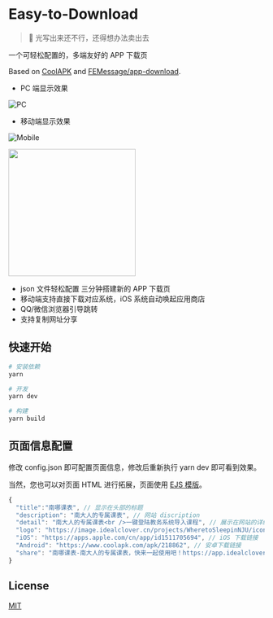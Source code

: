 # Easy-to-Download

> 🍭 光写出来还不行，还得想办法卖出去

一个可轻松配置的，多端友好的 APP 下载页

Based on [CoolAPK](https://coolapk.com/) and [FEMessage/app-download](https://github.com/FEMessage/app-download).

- PC 端显示效果

![PC](https://i.loli.net/2021/08/22/XWdeLr6D4tR5bCE.png)

- 移动端显示效果

![Mobile](https://i.loli.net/2021/08/22/FUhk2qN5CmjvLPz.png)

<a href="https://sm.ms/image/XWdeLr6D4tR5bCE" target="_blank"><img src="https://i.loli.net/2021/08/22/XWdeLr6D4tR5bCE.png" width="250"></a>

- json 文件轻松配置 三分钟搭建新的 APP 下载页
- 移动端支持直接下载对应系统，iOS 系统自动唤起应用商店
- QQ/微信浏览器引导跳转
- 支持复制网址分享

## 快速开始

```sh
# 安装依赖
yarn

# 开发
yarn dev

# 构建
yarn build
```

## 页面信息配置

修改 config.json 即可配置页面信息，修改后重新执行 yarn dev 即可看到效果。

当然，您也可以对页面 HTML 进行拓展，页面使用 [EJS 模版](https://ejs.bootcss.com/)。

```javascript
{
  "title":"南哪课表", // 显示在头部的标题
  "description": "南大人的专属课表", // 网站 discription
  "detail": "南大人的专属课表<br />一键登陆教务系统导入课程", // 展示在网站的详细介绍
  "logo": "https://image.idealclover.cn/projects/WheretoSleepinNJU/icon.png", // 显示在头部的 app logo
  "iOS": "https://apps.apple.com/cn/app/id1511705694", // iOS 下载链接
  "Android": "https://www.coolapk.com/apk/218862", // 安卓下载链接
  "share": "南哪课表-南大人的专属课表，快来一起使用吧！https://app.idealclover.cn" // 分享后剪贴板的文字
}
```

## License

[MIT](./LICENSE)
